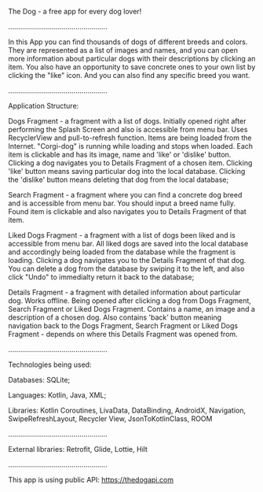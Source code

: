 The Dog - a free app for every dog lover!

..................................................

In this App you can find thousands of dogs of different breeds and colors. They are represented as a list of images and names, and you can open more information about particular dogs with their descriptions by clicking an item. You also have an opportunity to save concrete ones to your own list by clicking the "like" icon. And you can also find any specific breed you want.

..................................................

Application Structure:

Dogs Fragment - a fragment with a list of dogs. Initially opened right after performing the Splash Screen and also is accessible from menu bar. Uses RecyclerView and pull-to-refresh function. Items are being loaded from the Internet. "Corgi-dog" is running while loading and stops when loaded. Each item is clickable and has its image, name and 'like' or 'dislike' button. Clicking a dog navigates you to Details Fragment of a chosen item. Clicking 'like' button means saving particular dog into the local database. Clicking the 'dislike' button means deleting that dog from the local database;

Search Fragment - a fragment where you can find a concrete dog breed and is accessible from menu bar. You should input a breed name fully. Found item is clickable and also navigates you to Details Fragment of that item.

Liked Dogs Fragment - a fragment with a list of dogs been liked and is accessible from menu bar. All liked dogs are saved into the local database and accordingly being loaded from the database while the fragment is loading. Clicking a dog navigates you to the Details Fragment of that dog. You can delete a dog from the database by swiping it to the left, and also click "Undo" to immedialty return it back to the database;

Details Fragment - a fragment with detailed information about particular dog. Works offline. Being opened after clicking a dog from Dogs Fragment, Search Fragment or Liked Dogs Fragment. Contains a name, an image and a description of a chosen dog. Also contains 'back' button meaning navigation back to the Dogs Fragment, Search Fragment or Liked Dogs Fragment - depends on where this Details Fragment was opened from.

..................................................

Technologies being used:

Databases: SQLite;

Languages: Kotlin, Java, XML;

Libraries: Kotlin Coroutines, LivaData, DataBinding, AndroidX, Navigation, SwipeRefreshLayout, Recycler View, JsonToKotlinClass, ROOM

..................................................

External libraries: Retrofit, Glide, Lottie, Hilt

..................................................

This app is using public API: https://thedogapi.com
